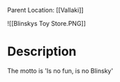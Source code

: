 Parent Location: [[Vallaki]]

![[Blinskys Toy Store.PNG]]
# Description
The motto is 'Is no fun, is no Blinsky'